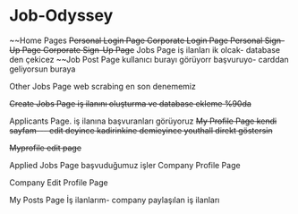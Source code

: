 # Job-Odyssey

~~Home Pages
~~Personal Login Page
Corporate Login Page
Personal Sign-Up Page
Corporate Sign-Up Page~~
Jobs Page
	iş ilanları ik olcak- database den çekicez
~~Job Post Page
	kullanıcı burayı görüyorr başvuruyo- carddan geliyorsun buraya

Other Jobs Page
	web scrabing en son denememiz

~~Create Jobs Page
	iş ilanını oluşturma ve database ekleme %90da~~

Applicants Page.
	iş ilanına başvuranları görüyoruz
~~My Profile Page
	kendi sayfam--- edit deyince kadirinkine demieyince youthall direkt göstersin~~

~~Myprofile edit page~~

Applied Jobs Page
	başvuduğumuz işler
Company Profile Page

Company Edit Profile Page

My Posts Page
	İş ilanlarım- company paylaşılan iş ilanları
